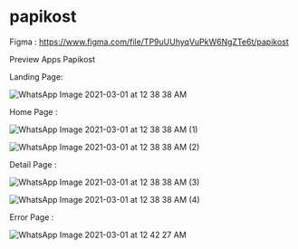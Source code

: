 # papikost

Figma : https://www.figma.com/file/TP9uUUhyqVuPkW6NgZTe6t/papikost


Preview Apps Papikost

Landing Page:

![WhatsApp Image 2021-03-01 at 12 38 38 AM](https://user-images.githubusercontent.com/49190810/109427814-b8a37c80-7a26-11eb-8269-b7ff43c525d3.jpeg)

Home Page :

![WhatsApp Image 2021-03-01 at 12 38 38 AM (1)](https://user-images.githubusercontent.com/49190810/109427818-bc370380-7a26-11eb-8daa-acfde8428ca3.jpeg)

![WhatsApp Image 2021-03-01 at 12 38 38 AM (2)](https://user-images.githubusercontent.com/49190810/109427830-c0fbb780-7a26-11eb-9bad-a7dc45524f6a.jpeg)

Detail Page :

![WhatsApp Image 2021-03-01 at 12 38 38 AM (3)](https://user-images.githubusercontent.com/49190810/109427835-c48f3e80-7a26-11eb-9c71-b148013174e8.jpeg)

![WhatsApp Image 2021-03-01 at 12 38 38 AM (4)](https://user-images.githubusercontent.com/49190810/109427844-c8bb5c00-7a26-11eb-89ef-b3185e845eec.jpeg)

Error Page :

![WhatsApp Image 2021-03-01 at 12 42 27 AM](https://user-images.githubusercontent.com/49190810/109427913-1a63e680-7a27-11eb-89fc-79ee39bad48c.jpeg)
